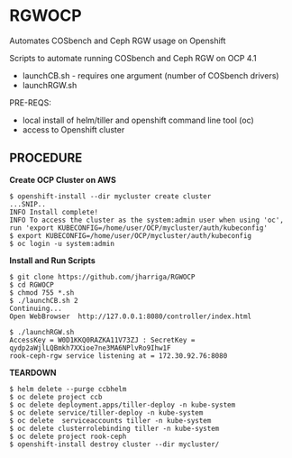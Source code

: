 # RGWOCP
Automates COSbench and Ceph RGW usage on Openshift

Scripts to automate running COSbench and Ceph RGW on OCP 4.1
  * launchCB.sh       - requires one argument (number of COSbench drivers)
  * launchRGW.sh

PRE-REQS:
  * local install of helm/tiller and openshift command line tool (oc)
  * access to Openshift cluster

## PROCEDURE

**Create OCP Cluster on AWS**
```
$ openshift-install --dir mycluster create cluster
...SNIP..
INFO Install complete!                            
INFO To access the cluster as the system:admin user when using 'oc', run 'export KUBECONFIG=/home/user/OCP/mycluster/auth/kubeconfig'
$ export KUBECONFIG=/home/user/OCP/mycluster/auth/kubeconfig
$ oc login -u system:admin
```
**Install and Run Scripts**
```
$ git clone https://github.com/jharriga/RGWOCP
$ cd RGWOCP
$ chmod 755 *.sh
$ ./launchCB.sh 2
Continuing...
Open WebBrowser  http://127.0.0.1:8080/controller/index.html

$ ./launchRGW.sh
AccessKey = W0D1KKQ0RAZKA11V73ZJ : SecretKey = qydp2aWjlLQBmkh7XXioe7ne3MA6NPlvRo9Ihw1F
rook-ceph-rgw service listening at = 172.30.92.76:8080
```
**TEARDOWN**
```
$ helm delete --purge ccbhelm
$ oc delete project ccb
$ oc delete deployment.apps/tiller-deploy -n kube-system
$ oc delete service/tiller-deploy -n kube-system
$ oc delete  serviceaccounts tiller -n kube-system
$ oc delete clusterrolebinding tiller -n kube-system
$ oc delete project rook-ceph
$ openshift-install destroy cluster --dir mycluster/
```
  
